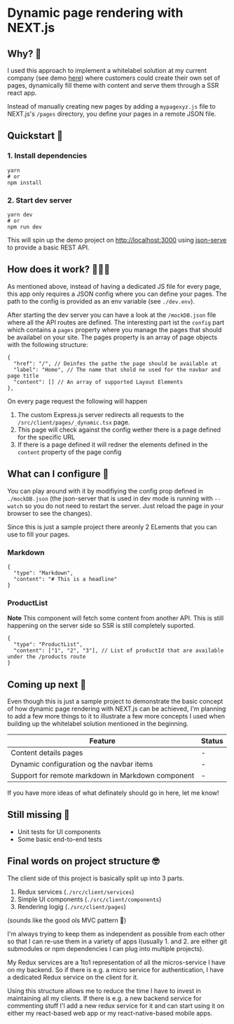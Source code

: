 # Dynamic page rendering with NEXT.js

## Why? 🤔

I used this approach to implement a whitelabel solution at my current company (see demo [here](https://whitelabel.dev.dongxii.com)) where customers could create their own set of pages, dynamically fill theme with content and serve them through a SSR react app.

Instead of manually creating new pages by adding a `mypagexyz.js` file to NEXT.js's `/pages` directory, you define your pages in a remote JSON file.

## Quickstart 🚀

### 1. Install dependencies

```
yarn
# or
npm install
```

### 2. Start dev server

```
yarn dev
# or
npm run dev
```

This will spin up the demo project on [http://localhost:3000](http://localhost:3000) using [json-serve](https://github.com/typicode/json-server) to provide a basic REST API.

## How does it work? 🧙🏻‍♀️

As mentioned above, instead of having a dedicated JS file for every page, this app only requires a JSON config where you can define your pages. The path to the config is provided as an env variable (see `./dev.env`).

After starting the dev server you can have a look at the `/mockDB.json` file where all the API routes are defined.
The interesting part ist the `config` part which contains a `pages` property where you manage the pages that should be availabel on your site. The pages property is an array of page objects with the following structure:

```
{
  "href": "/", // Deinfes the pathe the page should be available at
  "label": "Home", // The name that shold ne used for the navbar and page title
  "content": [] // An array of supported Layout Elements
},
```

On every page request the following will happen

1. The custom Express.js server redirects all requests to the `/src/client/pages/_dynamic.tsx` page.
2. This page will check against the config wether there is a page defined for the specific URL
3. If there is a page defined it will redner the elements defined in the `content` property of the page config

## What can I configure 🤖

You can play around with it by modifiying the config prop defined in `./mockDB.json` (the json-server that is used in dev mode is running with `--watch` so you do not need to restart the server. Just reload the page in your browser to see the changes).

Since this is just a sample project there areonly 2 ELements that you can use to fill your pages.

### Markdown

```
{
  "type": "Markdown",
  "content": "# This is a headline"
}
```

### ProductList

**Note** This component will fetch some content from another API. This is still happening on the server side so SSR is still completely suported.

```
{
  "type": "ProductList",
  "content": ["1", "2", "3"], // List of productId that are available under the /products route
}
```

## Coming up next 🤗

Even though this is just a sample project to demonstrate the basic concept of how dynamic page rendering with NEXT.js can be achieved, I'm planning to add a few more things to it to illustrate a few more concepts I used when building up the whitelabel solution mentioned in the beginning.

| Feature                                           | Status |
| ------------------------------------------------- | ------ |
| Content details pages                             | -      |
| Dynamic configuration og the navbar items         | -      |
| Support for remote markdown in Markdown component | -      |

If you have more ideas of what definately should go in here, let me know!

## Still missing 😬

- Unit tests for UI components
- Some basic end-to-end tests

## Final words on project structure 🤓

The client side of this project is basically split up into 3 parts.

1. Redux services (`./src/client/services`)
2. Simple UI components (`./src/client/components`)
3. Rendering logig (`./src/client/pages`)

(sounds like the good ols MVC pattern 🙊)

I'm always trying to keep them as independent as possible from each other so that I can re-use them in a variety of apps I(usually 1. and 2. are either git submodules or npm dependencies I can plug into multiple projects).

My Redux services are a 1to1 representation of all the micros-service I have on my backend. So if there is e.g. a micro service for authentication, I have a dedicated Redux service on the client for it.

Using this structure allows me to reduce the time I have to invest in maintaining all my clients.
If there is e.g. a new backend service for commenting stuff I'l add a new redux service for it and can start using it on either my react-based web app or my react-native-based mobile apps.

